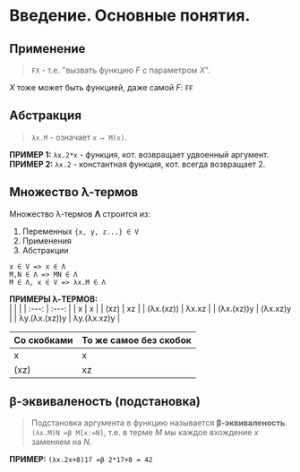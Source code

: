 # Введение. Основные понятия.
## Применение
> `FX` - т.е. "вызвать функцию _F_ с параметром _X_".  

_X_ тоже может быть функцией, даже самой _F_: `FF`

## Абстракция
> `λx.M` - означает `x ↦ M(x)`.  

**ПРИМЕР 1:** `λx.2*x` - функция, кот. возвращает удвоенный аргумент.  
**ПРИМЕР 2:** `λx.2` - константная функция, кот. всегда возвращает 2.  

## Множество λ-термов
Множество λ-термов **Λ** строится из:
1. Переменных `{x, y, z...} ∈ V`
2. Применения
3. Абстракции

```
x ∈ V => x ∈ Λ
M,N ∈ Λ => MN ∈ Λ
M ∈ Λ, x ∈ V => λx.M ∈ Λ
```

**ПРИМЕРЫ λ-ТЕРМОВ:**  
|  |  |
| :---:         |     :---:      |
| x | x |
| (xz) | xz |
| (λx.(xz)) | λx.xz |
| (λx.(xz))y | (λx.xz)y |
| λy.(λx.(xz))y | λy.(λx.xz)y |

| Со скобками  | То же самое без скобок |
| ------------- | ------------- |
| x  | x  |
| (xz)  | xz  |

## β-эквиваленость (подстановка)
> Подстановка аргумента в функцию называется **β-эквиваленость**.  
`(λx.M)N =β M[x:=N]`, т.е. в терме _M_ мы каждое вхождение _x_ заменяем на _N_.  

**ПРИМЕР:** `(λx.2x+8)17 =β 2*17+8 = 42`


